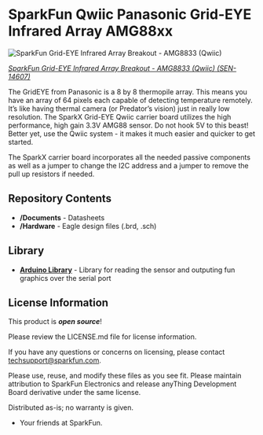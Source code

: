 SparkFun Qwiic Panasonic Grid-EYE Infrared Array AMG88xx
========================================

![SparkFun Grid-EYE Infrared Array Breakout - AMG8833 (Qwiic)](https://cdn.sparkfun.com//assets/parts/1/2/7/7/5/14607-SparkFun_GridEYE_Infrared_Array_-_AMG8833__Qwiic_-01.jpg)

[*SparkFun Grid-EYE Infrared Array Breakout - AMG8833 (Qwiic) (SEN-14607)*](https://www.sparkfun.com/products/14607)

The GridEYE from Panasonic is a 8 by 8 thermopile array. This means you have an array of 64 pixels each capable of detecting temperature remotely. It’s like having thermal camera (or Predator’s vision) just in really low resolution. The SparkX Grid-EYE Qwiic carrier board utilizes the high performance, high gain 3.3V AMG88 sensor. Do not hook 5V to this beast! Better yet, use the Qwiic system - it makes it much easier and quicker to get started.

The SparkX carrier board incorporates all the needed passive components as well as a jumper to change the I2C address and a jumper to remove the pull up resistors if needed.

Repository Contents
-------------------

* **/Documents** - Datasheets
* **/Hardware** - Eagle design files (.brd, .sch)

Library
--------------
* **[Arduino Library](https://github.com/sparkfun/SparkFun_GridEYE_Arduino_Library)** - Library for reading the sensor and outputing fun graphics over the serial port

License Information
-------------------

This product is _**open source**_! 

Please review the LICENSE.md file for license information. 

If you have any questions or concerns on licensing, please contact techsupport@sparkfun.com.

Please use, reuse, and modify these files as you see fit. Please maintain attribution to SparkFun Electronics and release anyThing Development Board derivative under the same license.

Distributed as-is; no warranty is given.

- Your friends at SparkFun.

